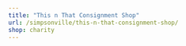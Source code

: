 ```yaml
---
title: "This n That Consignment Shop"
url: /simpsonville/this-n-that-consignment-shop/
shop: charity
---
```

